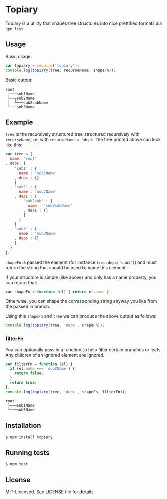 # Topiary

Topiary is a utility that shapes tree structures into nice prettified formats ala `npm list`.

## Usage
Basic usage:

````javascript
var topiary = require('topiary');
console.log(topiary(tree, recurseName, shapeFn));
````

Basic output:

````
root
 ├───sub1Name
 ├──┬sub2Name
 │  └───sub2subName
 └───sub3Name
````

## Example
`tree` is the recursively structured tree structured recursively with `recurseName`,
i.e. with `recurseName = 'deps'` the tree printed above can look like this:

````javascript
var tree = {
  name: "root"
, deps: {
    'sub1' : {
      name : 'sub1Name'
    , deps : {}
    }
  , 'sub2' : {
      name : 'sub2Name'
    , deps : {
        'sub2sub' : {
          name : 'sub2subName'
        , deps : {}
        }
      }
    }
  , 'sub3' : {
      name : 'sub3Name'
    , deps : {}
    }
  }
};
````

`shapeFn` is passed the element (for instance `tree.deps['sub1']`) and must return the
string that should be used to name this element.

If your structure is simple (like above) and only has a name property, you can return that:

````javascript
var shapeFn = function (el) { return el.name };
````

Otherwise, you can shape the corresponding string anyway you like from the passed in branch.

Using this `shapeFn` and `tree` we can produce the above output as follows:

````javascript
console.log(topiary(tree, 'deps', shapeFn));
````

### filterFn
You can optionally pass in a function to help filter certain branches or leafs.
Any children of an ignored element are ignored.

````javascript
var filterFn = function (el) {
  if (el.name === 'sub2Name') {
    return false;
  }
  return true;
};
console.log(topiary(tree, 'deps', shapeFn, filterFn));
````

````
root
 ├───sub1Name
 └───sub3Name
````


## Installation

````bash
$ npm install topiary
````

## Running tests

````bash
$ npm test
````

## License
MIT-Licensed. See LICENSE file for details.
